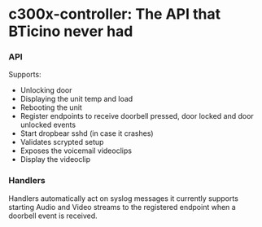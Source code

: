 # c300x-controller: The API that BTicino never had

### API

Supports:

* Unlocking door
* Displaying the unit temp and load
* Rebooting the unit
* Register endpoints to receive doorbell pressed, door locked and door unlocked events
* Start dropbear sshd (in case it crashes)
* Validates scrypted setup
* Exposes the voicemail videoclips
* Display the videoclip

### Handlers

Handlers automatically act on syslog messages it currently supports starting Audio and Video streams to the registered endpoint when a doorbell event is received.

